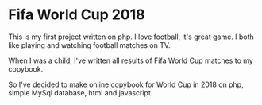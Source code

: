 # Fifa World Cup 2018

This is my first project written on php.
I love football, it's great game. I both like playing and watching football matches on TV.

When I was a child, I've written all results of Fifa World Cup matches to my copybook. 

So I've decided to make online copybook for World Cup in 2018 on php, simple MySql database, html and javascript.



